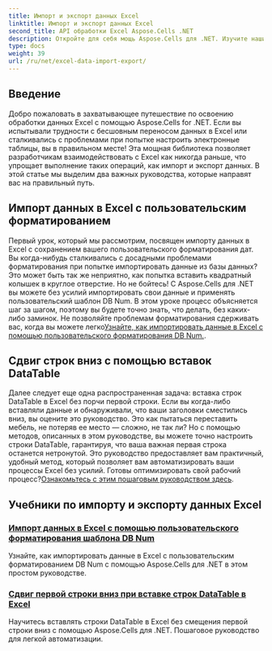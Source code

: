 ```yaml
---
title: Импорт и экспорт данных Excel
linktitle: Импорт и экспорт данных Excel
second_title: API обработки Excel Aspose.Cells .NET
description: Откройте для себя мощь Aspose.Cells для .NET. Изучите наши руководства, чтобы эффективно и легко импортировать и экспортировать данные Excel.
type: docs
weight: 39
url: /ru/net/excel-data-import-export/
---
```

## Введение

Добро пожаловать в захватывающее путешествие по освоению обработки данных Excel с помощью Aspose.Cells for .NET. Если вы испытывали трудности с бесшовным переносом данных в Excel или сталкивались с проблемами при попытке настроить электронные таблицы, вы в правильном месте! Эта мощная библиотека позволяет разработчикам взаимодействовать с Excel как никогда раньше, что упрощает выполнение таких операций, как импорт и экспорт данных. В этой статье мы выделим два важных руководства, которые направят вас на правильный путь.

## Импорт данных в Excel с пользовательским форматированием

 Первый урок, который мы рассмотрим, посвящен импорту данных в Excel с сохранением вашего пользовательского форматирования дат. Вы когда-нибудь сталкивались с досадными проблемами форматирования при попытке импортировать данные из базы данных? Это может быть так же неприятно, как попытка вставить квадратный колышек в круглое отверстие. Но не бойтесь! С Aspose.Cells для .NET вы можете без усилий импортировать свои данные и применять пользовательский шаблон DB Num. В этом уроке процесс объясняется шаг за шагом, поэтому вы будете точно знать, что делать, без каких-либо заминок. Не позволяйте проблемам форматирования сдерживать вас, когда вы можете легко[Узнайте, как импортировать данные в Excel с помощью пользовательского форматирования DB Num.](./import-data-to-worksheet-in-excel-with-specified-db-num-custom-pattern-formatting/).

## Сдвиг строк вниз с помощью вставок DataTable

Далее следует еще одна распространенная задача: вставка строк DataTable в Excel без порчи первой строки. Если вы когда-либо вставляли данные и обнаруживали, что ваши заголовки сместились вниз, вы оцените это руководство. Это как пытаться переставить мебель, не потеряв ее место — сложно, не так ли? Но с помощью методов, описанных в этом руководстве, вы можете точно настроить строки DataTable, гарантируя, что ваша важная первая строка останется нетронутой. Это руководство предоставляет вам практичный, удобный метод, который позволяет вам автоматизировать ваши процессы Excel без усилий. Готовы оптимизировать свой рабочий процесс?[Ознакомьтесь с этим пошаговым руководством здесь](./shift-first-row-down-when-inserting-cells-datatable-rows-in-excel/).

## Учебники по импорту и экспорту данных Excel
### [Импорт данных в Excel с помощью пользовательского форматирования шаблона DB Num](./import-data-to-worksheet-in-excel-with-specified-db-num-custom-pattern-formatting/)
Узнайте, как импортировать данные в Excel с пользовательским форматированием DB Num с помощью Aspose.Cells для .NET в этом простом руководстве.
### [Сдвиг первой строки вниз при вставке строк DataTable в Excel](./shift-first-row-down-when-inserting-cells-datatable-rows-in-excel/)
Научитесь вставлять строки DataTable в Excel без смещения первой строки вниз с помощью Aspose.Cells для .NET. Пошаговое руководство для легкой автоматизации.